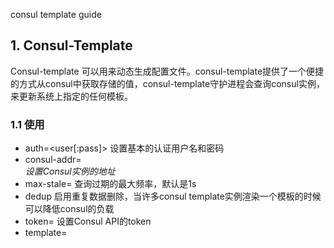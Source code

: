 <!-- ---
title: consul template guide
date: 2019-07-18 15:01:10
category: src, consul, doc
--- -->

consul template guide


## 1. Consul-Template

Consul-template 可以用来动态生成配置文件。consul-template提供了一个便捷的方式从consul中获取存储的值，consul-template守护进程会查询consul实例，来更新系统上指定的任何模板。


### 1.1 使用

- auth=<user[:pass]>      设置基本的认证用户名和密码
- consul-addr=<address>   设置Consul实例的地址
- max-stale=<duration>    查询过期的最大频率，默认是1s
- dedup                   启用重复数据删除，当许多consul template实例渲染一个模板的时候可以降低consul的负载
- token=<token>           设置Consul API的token
- template=<template>     增加一个需要监控的模板，格式是：'templatePath:outputPath(:command)'，多个模板则可以设置多次
- wait=<duration>         当呈现一个新的模板到系统和触发一个命令的时候，等待的最大最小时间。如果最大值被忽略，默认是最小值的4倍。
- config=<path>           配置文件或者配置目录的路径
- dry                     Dump生成的模板到标准输出，不会生成到磁盘
- once                    运行consul-template一次后退出，不以守护进程运行


### 1.2 命令示例

查询本地consl实例，生成模板后重启nginx，如果consul不可用，如果api故障则每30s尝试检测一次值，consul-template运行一次后退出

```sh
consul-template -retry 30s -once -consul-addr=10.201.102.198:8500 -template "test.ctmpl:test.out"
```

```
// test.ctmpl
{{range service "Faceid"}}
{{.ID}} {{.Address}}:{{.Port}} check inter 5000 fall 1 rise 2 weight 2{{end}}

// test.out
Faceid 10.201.102.198:9000 check inter 5000 fall 1 rise 2 weight 2
Faceid 10.201.102.199:9000 check inter 5000 fall 1 rise 2 weight 2
Faceid 10.201.102.200:9000 check inter 5000 fall 1 rise 2 weight 2
```

### 1.3 模版语法

Consul Template 使用了Go的模板语法，可以使用Go 的语法。

## 参考资料

- [Consul 使用手册](http://www.liangxiansen.cn/2017/04/06/consul/#Consul-Template)